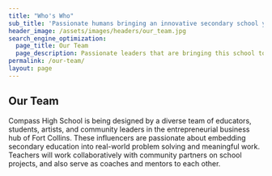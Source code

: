```yaml
---
title: "Who's Who"
sub_title: 'Passionate humans bringing an innovative secondary school your way!'
header_image: /assets/images/headers/our_team.jpg
search_engine_optimization:
  page_title: Our Team
  page_description: Passionate leaders that are bringing this school to life.
permalink: /our-team/
layout: page
---
```



## Our Team

Compass High School is being designed by a diverse team of educators, students, artists, and community leaders in the entrepreneurial business hub of Fort Collins. These influencers are passionate about embedding secondary education into real-world problem solving and meaningful work. Teachers will work collaboratively with community partners on school projects, and also serve as coaches and mentors to each other.